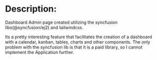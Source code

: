 # Description:

Dashboard Admin page created utilizing the syncfusion libs(@syncfusion/ej2) and tailwindcss. 

Its a pretty interesting feature that facilitates the creation of a dashboard with a calendar, kanban, tables, charts and other components. The only problem with the syncfusion lib is that it is a paid library, so I cannot implement the Application further. 
